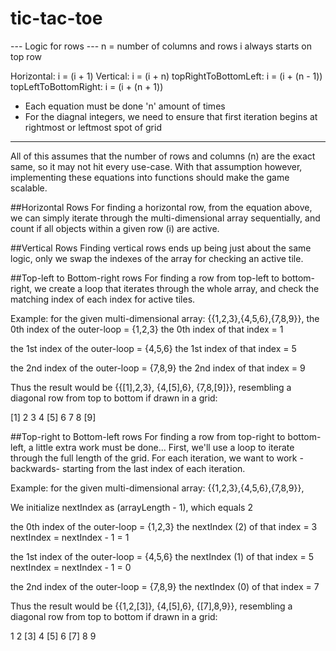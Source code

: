 # tic-tac-toe

--- Logic for rows ---
n = number of columns and rows
i always starts on top row

   Horizontal: i = (i + 1)
   Vertical: i = (i + n)
   topRightToBottomLeft: i = (i + (n - 1))  
   topLeftToBottomRight: i = (i + (n + 1))

- Each equation must be done 'n' amount of times 
- For the diagnal integers, we need to ensure that first iteration begins at rightmost or leftmost spot of grid
-----------------------
All of this assumes that the number of rows and columns (n) are the exact same, so it may not hit every use-case. 
With that assumption however, implementing these equations into functions should make the game scalable.

##Horizontal Rows
For finding a horizontal row, from the equation above, we can 
simply iterate through the multi-dimensional array sequentially, 
and count if all objects within a given row (i) are active.

##Vertical Rows
Finding vertical rows ends up being just about the same logic, 
only we swap the indexes of the array for checking an active tile.

##Top-left to Bottom-right rows
For finding a row from top-left to bottom-right, we create a loop 
that iterates through the whole array, and check the matching index of each index
for active tiles.
    
Example: for the given multi-dimensional array: {{1,2,3},{4,5,6},{7,8,9}}, 
the 0th index of the outer-loop = {1,2,3}
the 0th index of that index = 1

the 1st index of the outer-loop = {4,5,6}
the 1st index of that index = 5

the 2nd index of the outer-loop = {7,8,9}
the 2nd index of that index = 9 

Thus the result would be {{[1],2,3}, {4,[5],6}, {7,8,[9]}}, 
resembling a diagonal row from top to bottom if drawn in a grid:

[1] 2 3
4 [5] 6
7 8 [9]

##Top-right to Bottom-left rows
For finding a row from top-right to bottom-left, a little extra work must be done...
First, we'll use a loop to iterate through the full length of the grid.
For each iteration, we want to work -backwards- starting from the last index of each iteration.
    
Example: for the given multi-dimensional array: {{1,2,3},{4,5,6},{7,8,9}}, 
    
We initialize nextIndex as (arrayLength - 1), which equals 2
    
the 0th index of the outer-loop = {1,2,3}
the nextIndex (2) of that index = 3
nextIndex = nextIndex - 1 = 1

the 1st index of the outer-loop = {4,5,6}
the nextIndex (1) of that index = 5
nextIndex = nextIndex - 1 = 0

the 2nd index of the outer-loop = {7,8,9}
the nextIndex (0) of that index = 7

Thus the result would be {{1,2,[3]}, {4,[5],6}, {[7],8,9}}, 
resembling a diagonal row from top to bottom if drawn in a grid:

1 2 [3]
4 [5] 6
[7] 8 9
